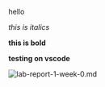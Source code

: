 hello


*this is italics*

**this is bold**

**testing on vscode**




![lab-report-1-week-0.md](https://file%2B.vscode-resource.vscode-cdn.net/c%3A/Users/zixia/Pictures/screenshot%20for%20lab0.png?version%3D1664326846640)